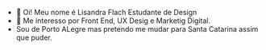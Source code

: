 - 👋 Oi! Meu nome é Lisandra Flach
Estudante de Design
-   👀  Me interesso por Front End, UX Desig e Marketig Digital.
-  Sou de Porto ALegre  mas pretendo me mudar para Santa Catarina assim que puder.
